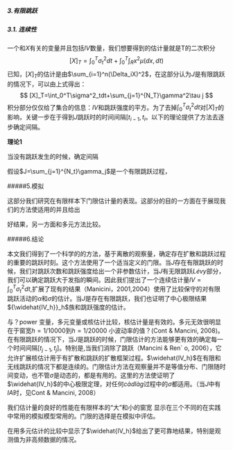 ##### 3.有限跳跃

##### 3.1. 连续性

一个和$X$有关的变量并且包括$IV$数量，我们想要得到的估计量就是T的二次积分
$$
[X]_T=\int_0^T\sigma_t^2dt+\int_0^T\int_Rx^2\mu(dx,dt)
$$
已知，$[X]_T$的估计是由$\sum_{i=1}^n(\Delta_iX)^2$，在这部分认为$J$是有限跳跃的情况下，可以由上式得出：
$$
[X]_T=\int_0^T\sigma^2_tdt+\sum_{j=1}^{N_T}\gamma^2\tau j
$$
积分部分仅仅给了集合的信息：$IV$和跳跃强度的平方。为了去掉$\int_0^T\sigma^2_tdt$对$[X]_T$的影响，关键一步在于得到$J$跳跃时的时间间隔$[t_{i-1},t_i$。以下的理论提供了方法去逐步确定间隔。

**理论1**

当没有跳跃发生的时候，确定间隔

假设$J=\sum_{j=1}^{N_t}\gamma_j$是一个有限跳跃过程，



#####5.模拟

这部分我们研究在有限样本下门限估计量的表现。这部分的目的一方面在于展现我们的方法使适用的并且给出

好结果，另一方面和多元方法比较。





#####6.结论

本文我们得到了一个科学的的方法，基于离散的观察量，确定存在扩散和跳跃过程的重要的跳跃时刻。这个方法使用了一个适当定义的门限。当$J$存在有限跳跃的时候，我们对跳跃次数和跳跃强度给出一个非参数估计，当$J$有无限跳跃$L\acute{e}vy$部分，我们可以确定跳跃大于发指的瞬间。因此我们提出了一个连续估计量$IV=\int_0^T\sigma_t^2dt$,扩展了现有的结果（Manicini，2001,2004）使用了比较保守的对有限跳跃活动的$\alpha$和$\sigma$的估计。当$J$是存在有限跳跃，我们也证明了中心极限结果${\widehat{IV_h}}_h$族和跳跃强度的估计。

与？power 变量，多元变量或核估计比较，核估计量是有效的。多元无效很明显在于窗宽$h=1/10000$到$h=1/20000$ 小波动率的值？(Cont & Mancini, 2008)。在有限跳跃的情况下，当$J$是跳跃的时候，门限估计的方法能够更有效的确定每一个时间间隔$[t_{j-1},t_j]$。特别是,当我们消除了跳跃（Mancini & Ren` o, 2006），它允许扩展核估计用于有扩散和跳跃的扩散框架过程。$\widehat{IV_h}$在有限和无线跳跃的情况下都是连续的。门限估计方法在观察量并不是等值分布、门限随时间变动，也不管$\sigma$是动态的，都是有用的。这里的方法使证明了$\widehat{IV_h}$的中心极限定理，对任何$c\grave{a}dl\grave{a}g$过程中的$\sigma$都适用。（当$J$中有$IA$时，见Cont & Mancini, 2008）

我们估计量的良好的性能在有限样本的“大”和小的窗宽
显示在三个不同的在实践中常用的模拟模型常用的。门限的选择是在模拟中评估。

在用多元估计的比较中显示了$\widehat{IV_h}$给出了更可靠地结果，特别是观测值为非高频数据的情况。

